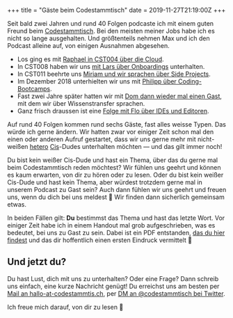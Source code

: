 +++
title = "Gäste beim Codestammtisch"
date = 2019-11-27T21:19:00Z
+++


Seit bald zwei Jahren und rund 40 Folgen podcaste ich mit einem guten Freund beim [Codestammtisch](https://codestammtis.ch). Bei den meisten meiner Jobs habe ich es nicht so lange ausgehalten. Und größtenteils nehmen Max und ich den Podcast alleine auf, von einigen Ausnahmen abgesehen.

- Los ging es mit [Raphael in CST004 über die Cloud](https://codestammtis.ch/2018/01/19/cst004-heiter-bis-wolkig/).
- In CST008 haben wir uns [mit Lars über Onboardings](https://codestammtis.ch/2018/07/09/cst008-onboarding/) unterhalten.
- In CST011 beehrte uns [Miriam und wir sprachen über Side Projects](https://codestammtis.ch/2018/09/17/cst011-side-projects/).
- Im Dezember 2018 unterhielten wir uns mit [Philipp über Coding-Bootcamps](https://codestammtis.ch/2018/12/10/cst017-bootcamp-aus-anbietersicht/).
- Fast zwei Jahre später hatten wir mit [Dom dann wieder mal einen Gast](https://codestammtis.ch/2019/07/15/cst032-wissenstransfer-mit-dom/), mit dem wir über Wissenstransfer sprachen.
- Ganz frisch draussen ist eine [Folge mit Flo über IDEs und Editoren](https://codestammtis.ch/2019/11/04/cst037-entwickeln-mit-ides-und-editoren/).

Auf rund 40 Folgen kommen rund sechs Gäste, fast alles weisse Typen. Das würde ich gerne ändern. Wir hatten zwar vor einiger Zeit schon mal den einen oder anderen Aufruf gestartet, dass wir uns gerne mehr mit nicht-weißen [hetero](https://queer-lexikon.net/2017/06/15/heterosexualitaet/) [Cis](https://queer-lexikon.net/2017/06/15/cis/)-Dudes unterhalten möchten — und das gilt immer noch!

Du bist kein weißer Cis-Dude und hast ein Thema, über das du gerne mal beim Codestammtisch reden möchtest? Wir fühlen uns geehrt und können es kaum erwarten, von dir zu hören oder zu lesen. Oder du bist kein weißer Cis-Dude und hast kein Thema, aber würdest trotzdem gerne mal in unserem Podcast zu Gast sein? Auch dann fühlen wir uns geehrt und freuen uns, wenn du dich bei uns meldest 🙂 Wir finden dann sicherlich gemeinsam etwas.

In beiden Fällen gilt: **Du** bestimmst das Thema und hast das letzte Wort. Vor einiger Zeit habe ich in einem Handout mal grob aufgeschrieben, was es bedeutet, bei uns zu Gast zu sein. Dabei ist ein PDF entstanden, [das du hier findest](/2019/gaeste-beim-codestammtisch/Handout_Gast.pdf) und das dir hoffentlich einen ersten Eindruck vermittelt 🙂
## Und jetzt du?
Du hast Lust, dich mit uns zu unterhalten? Oder eine Frage? Dann schreib uns einfach, eine kurze Nachricht genügt! Du erreichst uns am besten per [Mail an hallo-at-codestammtis.ch](mailto:hallo@codestammtis.ch), per [DM an @codestammtisch bei Twitter](https://twitter.com/Codestammtisch).

Ich freue mich darauf, von dir zu lesen 🙂